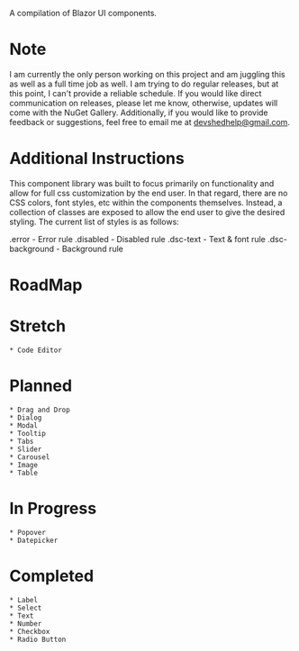A compilation of Blazor UI components.

# Note
I am currently the only person working on this project and am juggling this as well as a full time job as well.  I am trying to do regular releases, but at this point, I can't provide a reliable schedule.  If you would like direct communication on releases, please let me know, otherwise, updates will come with the NuGet Gallery. Additionally, if you would like to provide feedback or suggestions, feel free to email me at [devshedhelp@gmail.com](mailto:devshedhelp@gmail.com).

# Additional Instructions
This component library was built to focus primarily on functionality and allow for full css customization by the end user.  In that regard, there are no CSS colors, font styles, etc within the components themselves.  Instead, a collection of classes are exposed to allow the end user to give the desired styling.  The current list of styles is as follows:

.error - Error rule
.disabled - Disabled rule
.dsc-text - Text & font rule
.dsc-background - Background rule

# RoadMap
# Stretch
	* Code Editor
# Planned
	* Drag and Drop
	* Dialog
	* Modal
	* Tooltip
	* Tabs
	* Slider
	* Carousel
	* Image
	* Table
# In Progress
	* Popover
	* Datepicker
# Completed
	* Label
	* Select
	* Text
	* Number
	* Checkbox
	* Radio Button